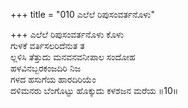 +++
title = "010 ಎಲೆಲೆ ರಿಪುಸಂವರ್ತನೊಳು"

+++
ಎಲೆಲೆ ರಿಪುಸಂವರ್ತನೊಳು ಕೊಳು  
ಗುಳಕೆ ವರ್ತಿಸಲರಿದೆನುತ ತ  
ಲ್ಲಳಿಸಿ ತೆತ್ತುದು ಮನವನವನೀಪಾಲ ಸಂದೋಹ  
ಹಳವಿನಬ್ಬರಕಂಜದಿರಿ ನಿಜ  
ಗಳದ ಹಸುಗೆಯ ಹಾರದಿರಿಯೆಂ  
ದಳಿಮನರು ಬೆಂಗೊಟ್ಟು ಹೊಕ್ಕುದು ಕಳಶಜನ ಮರೆಯ     ॥10॥